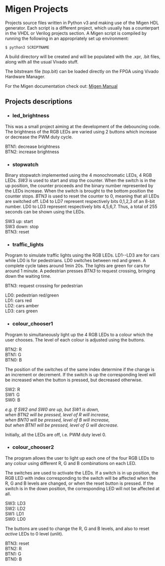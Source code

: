 # Migen Projects

Projects source files written in Python v3 and making use of the Migen HDL
generator. Each script is a different project, which usually has a counterpart
in the VHDL or Verilog projects section. A Migen script is compiled by running
the following in an appropriately set up environment:
```
$ python3 SCRIPTNAME
```
A build directory will be created and will be populated with the .xpr,
.bit files, along with all the usual Vivado stuff.

The bitstream file (top.bit) can be loaded directly on the FPGA using Vivado
Hardware Manager.

For the Migen documentation check out:
[Migen Manual](https://m-labs.hk/migen/manual/)


## Projects descriptions

* ### led_brightness

This was a small project aiming at the development of the debouncing code.
The brightness of the RGB LEDs are varied using 2 buttons which increase
or decrease the PWM duty cycle.

BTN1: decrease brightness<br/>
BTN2: increase brightness<br/>



* ### stopwatch

Binary stopwatch implemented using the 4 monochromatic LEDs, 4 RGB LEDs. *SW3* is
used to start and stop the counter. When the switch is in the up position, the
counter proceeds and the binary number represented by the LEDs increase. When
the switch is brought to the bottom position the counter stops. *BTN3* is used to
reset the counter to 0, meaning that all LEDs are switched off.  LD4 to LD7
represent respectively bits 0,1,2,3 of an 8-bit number.  LD0 to LD3 represent
respectively bits 4,5,6,7. Thus, a total of 255 seconds can be shown using the
LEDs.

SW3 up: start<br/>
SW3 down: stop<br/>
BTN3: reset<br/>



* ### traffic_lights

Program to simulate traffic lights using the RGB LEDs. LD1--LD3 are for cars
while LD0 is for pedestrians. LD0 switches between red and green. A complete
cycle takes around 1min 20s. The lights are green for cars for around 1
minute. A pedestrian presses *BTN3* to request crossing, bringing down the
waiting time.

BTN3: request crossing for pedestrian<br/>

LD0: pedestrian red/green<br/>
LD1: cars red<br/>
LD2: cars amber<br/>
LD3: cars green<br/>



* ### colour_chooser1

Program to simultaneously light up the 4 RGB LEDs to a colour
which the user chooses. The level of each colour is adjusted
using the buttons.

BTN2: R<br/>
BTN1: G<br/>
BTN0: B<br/>

The position of the switches of the same index determine if
the change is an increment or decrement. If the switch is up
the corresponding level will be increased when the button is
pressed, but decreased otherwise.

SW2: R<br/>
SW1: G<br/>
SW0: B<br/>

*e.g. If SW2 and SW0 are up, but SW1 is down,<br/>
when BTN2 will be pressed, level of R will increase,<br/>
when BNT0 will be pressed, level of B will increase,<br/>
but when BTN1 will be pressed, level of G will decrease.*

Initially, all the LEDs are off, i.e. PWM duty level 0.



* ### colour_chooser2

The program allows the user to light up each one of the four RGB
LEDs to any colour using different R, G and B combinations on
each LED.

The switches are used to activate the LEDs. If a switch is in up
position, the RGB LED with index corresponding to the switch will
be affected when the R, G and B levels are changed, or when the
reset button is pressed. If the switch is in the down position,
the corresponding LED will not be affected at all.

SW3: LD3<br/>
SW2: LD2<br/>
SW1: LD1<br/>
SW0: LD0<br/>

The buttons are used to change the R, G and B levels, and also to
reset *active* LEDs to 0 level (unlit).

BTN3: reset<br/>
BTN2: R<br/>
BTN1: G<br/>
BTN0: B<br/>

